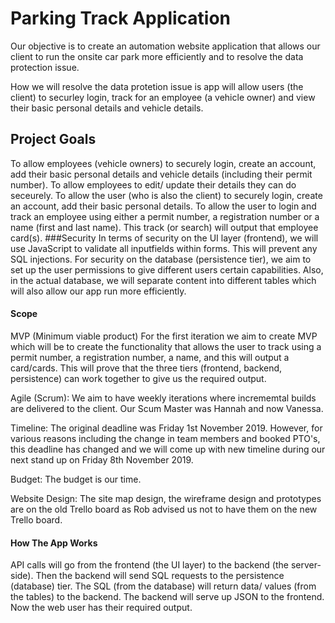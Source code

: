 # Parking Track Application

Our objective is to create an automation website application that allows our client to run the onsite car park more efficiently and to resolve the data protection issue.

How we will resolve the data protetion issue is app will allow users (the client) to securley login, track for an employee (a vehicle owner) and view their basic personal details and vehicle details.

## Project Goals

To allow employees (vehicle owners) to securely login, create an account, add their basic personal details and vehicle details (including their permit number). To allow employees to edit/ update their details they can do seceurely. To allow the user (who is also the client) to securely login, create an account, add their basic personal details. To allow the user to login and track an employee using either a permit number, a registration number or a name (first and last name). This track (or search) will output that employee card(s). ###Security In terms of security on the UI layer (frontend), we will use JavaScript to validate all inputfields within forms. This will prevent any SQL injections. For security on the database (persistence tier), we aim to set up the user permissions to give different users certain capabilities. Also, in the actual database, we will separate content into different tables which will also allow our app run more efficiently.

#### Scope

MVP (Minimum viable product) For the first iteration we aim to create MVP which will be to create the functionality that allows the user to track using a permit number, a registration number, a name, and this will output a card/cards. This will prove that the three tiers (frontend, backend, persistence) can work together to give us the required output.

Agile (Scrum): We aim to have weekly iterations where incrememtal builds are delivered to the client. Our Scum Master was Hannah and now Vanessa.

Timeline: The original deadline was Friday 1st November 2019. However, for various reasons including the change in team members and booked PTO's, this deadline has changed and we will come up with new timeline during our next stand up on Friday 8th November 2019.

Budget: The budget is our time.

Website Design: The site map design, the wireframe design and prototypes are on the old Trello board as Rob advised us not to have them on the new Trello board.

#### How The App Works
API calls will go from the frontend (the UI layer) to the backend (the server-side).
Then the backend will send SQL requests to the persistence (database) tier.
The SQL (from the database) will return data/ values (from the tables) to the backend.
The backend will serve up JSON to the frontend.
Now the web user has their required output.
